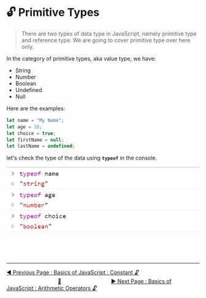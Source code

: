# :unlock: Primitive Types

> There are two types of data type in JavaScript, namely primitive type and reference type. We are going to cover primitive type over here only.

In the category of primitive types, aka value type, we have:

- String
- Number
- Boolean
- Undefined
- Null

Here are the examples:

```javascript
let name = "My Name";
let age = 18;
let choice = true;
let firstName = null;
let lastName = undefined;
```

let's check the type of the data using **`typeof`** in the console.

![](../.gitbook/assets/image%20%2816%29.png)

<br><br><br>

<hr>

[:arrow_backward: Previous Page : Basics of JavaScript : Constant :unlock:](constant.md) &nbsp;&nbsp;&nbsp;&nbsp;&nbsp;&nbsp;&nbsp;&nbsp;&nbsp;&nbsp;&nbsp;&nbsp;&nbsp;&nbsp;&nbsp;&nbsp;&nbsp;&nbsp;&nbsp;&nbsp;&nbsp;&nbsp;&nbsp;&nbsp;&nbsp;&nbsp;&nbsp;&nbsp;&nbsp;&nbsp;&nbsp;&nbsp;&nbsp;&nbsp;[:house_with_garden:](../README.md)&nbsp;&nbsp;&nbsp;&nbsp;&nbsp;&nbsp;&nbsp;&nbsp;&nbsp;&nbsp;&nbsp;&nbsp;&nbsp;&nbsp;&nbsp;&nbsp;&nbsp;&nbsp;&nbsp;&nbsp;&nbsp;&nbsp;&nbsp;&nbsp;&nbsp;&nbsp;&nbsp;&nbsp;&nbsp;&nbsp;&nbsp;&nbsp; [:arrow_forward: Next Page : Basics of JavaScript : Arithmetic Operators :unlock:](arithmetic-operators.md)
